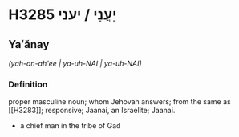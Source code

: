 # H3285 יַעֲנַי / יעני

## Yaʻănay

_(yah-an-ah'ee | ya-uh-NAI | ya-uh-NAI)_

### Definition

proper masculine noun; whom Jehovah answers; from the same as [[H3283]]; responsive; Jaanai, an Israelite; Jaanai.

- a chief man in the tribe of Gad
